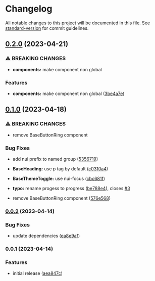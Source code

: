 # Changelog

All notable changes to this project will be documented in this file. See [standard-version](https://github.com/conventional-changelog/standard-version) for commit guidelines.

## [0.2.0](https://github.com/shuriken-ui/nuxt/compare/v0.1.0...v0.2.0) (2023-04-21)


### ⚠ BREAKING CHANGES

* **components:** make component non global

### Features

* **components:** make component non global ([3be4a7e](https://github.com/shuriken-ui/nuxt/commit/3be4a7e55a6228a6f5d346038d2398222966e6d3))

## [0.1.0](https://github.com/shuriken-ui/nuxt/compare/v0.0.2...v0.1.0) (2023-04-18)


### ⚠ BREAKING CHANGES

* remove BaseButtonRing component

### Bug Fixes

* add nui prefix to named group ([5356719](https://github.com/shuriken-ui/nuxt/commit/5356719a05d8e9dedc96236369c5494421331d7d))
* **BaseHeading:** use p tag by default ([c0310a4](https://github.com/shuriken-ui/nuxt/commit/c0310a4b6a6496d5e3447eb260c8f40a952ff478))
* **BaseThemeToggle:** use nui-focus ([cbc681f](https://github.com/shuriken-ui/nuxt/commit/cbc681f6617d77e3ff066b1d195b6b390a943786))
* **typo:** rename progess to progress ([be788e4](https://github.com/shuriken-ui/nuxt/commit/be788e480f4e418a115edab67d8c9de69d9bbef3)), closes [#3](https://github.com/shuriken-ui/nuxt/issues/3)


* remove BaseButtonRing component ([576e568](https://github.com/shuriken-ui/nuxt/commit/576e568287c5c0a1297feac0e35d6939216decc4))

### [0.0.2](https://github.com/shuriken-ui/nuxt/compare/v0.0.1...v0.0.2) (2023-04-14)


### Bug Fixes

* update dependencies ([ea8e9af](https://github.com/shuriken-ui/nuxt/commit/ea8e9af25e5c159d9feafdb0792fedf33603b4a0))

### 0.0.1 (2023-04-14)


### Features

* initial release ([aea847c](https://github.com/shuriken-ui/nuxt/commit/aea847c7e913449f1065fcd50a0cf6c456880cc7))

